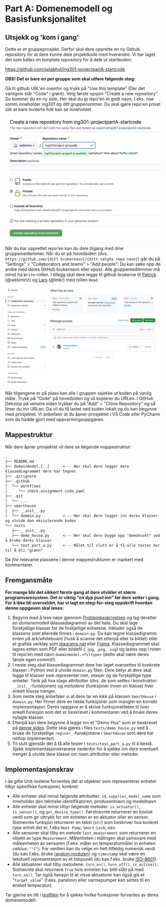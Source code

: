 # Part A: Domenemodell og Basisfunksjonalitet

## Utsjekk og 'kom i gang'

Dette er et gruppeprosjekt.
Derfor skal dere opprette en ny Github repository for at dere kunne dele projektkode med hverandre.
Vi har laget det som kalles en _template repository_ for å dele ut startkoden:

<https://github.com/selabhvl/ing301-projectpartA-startcode>

**OBS! Det er bare en per gruppe som skal utføre følgende steg:**

Gå til github URL'en ovenfor og trykk på "Use this template" (Der det vanligvis står "Code" i grønt).
Velg første opsjon "Create a new repository".
Du kommer du en ny side.
Her skal du gi repo'en et godt navn, f.eks. noe somm inneholder ing301 og ditt gruppenummer.
Du skal gjøre repo'en privat slik at bare inviterte folk kan se inneholdet.

![Skjermmbildet: Create from Templae](../resources/images/skjermbildet-template-repo.jpg)

Når du har opprettet repo'en kan du dele tilgang med dine gruppemedlemmer.
Når du er på hovedsiden (dvs. `https://github.com/{ditt brukernavn}/{ditt valgte repo navn}`) går du på "Settings" > "Collaborators and teams" > "Add people":
Du kan søke opp de andre med deres GitHub brukernavn eller epost.
Alle gruppemedlemmer må minst ha `Write`-rollen.
I tillegg skal dere legge til github brukerne til [Patrick](https://github.com/webminz) (@webminz) og [Lars](https://github.com/lmkr) (@lmkr) med rollen `Read`.

![Skjermbildet: Legg til medlemmer](../resources/images/screenshot-github-collaborators.png)

Når tilgangene er på plass kan alle i gruppen ssjekke ut koden på vanlig måte.
Trykk på "Code" på hovedsiden og så kopierer du URLen.
I GitHub Dekstop på venstre siden trykker du på "Add" > "Clone Repository" og så limer du inn URLen.
Da vil du få lastet ned koden lokalt og du kan begynne med prosjektet.
Vi anbefaler at du åpner prosjektet i VS Code eller PyCharm som du hadde gjort med oppvarmingsoppgaven.

## Mappestruktur

Når dere åpner prosjektet vil dere se følgende mappestruktur:

```
.
├── README.md
├── domainmodel.[..]      <--- Her skal dere legger dere klassediagrammet dere har tegnet
├── .gitignore
├── .github
│  └── workflows
│     └── check-assignment-code.yaml
├── .git
│  └── ...
├── smarthouse
│  ├── __init__.py
│  └── domain.py          <--- Her skal dere legger inn deres klasser og utvide den eksisterende koden
└── tests
   ├── __init__.py
   ├── demo_house.py      <--- Her skal dere bygge opp "demohuset" ved å bruke deres klasser
   └── test_part_a.py     <--- Målet til slutt er å få alle tester her til å bli "grønn"
```

De _fire_ relevante plassene i denne mappestrukturen er markert med kommentarer.

## Fremgansmåte

**For mange blir det sikkert første gang at dere utvikler et større programvaresystem. Det er viktig _"en dyp pust inn"_ før dere
setter i gang. For å ikke bli overveldet, har vi lagt en steg-for-steg oppskrift hvordan denne oppgaven skal løses:**

1. Begynn med å lese nøye gjennom [Problembeskrivelsen](./index.md) og lag deretter en _domenemodell_ (klassediagramm) av det hele.
   Du skal lage forskjellige klasser for de foskjellige enhetene. Inkluder også de klassene som allerede finnes i `domain.py`.
   Du kan tegne klassedigramm enten på ark/whiteboard (husk å scanne det etterpå eller ta bildet) eller et grafisk verktøy som [diagrams.net](https://www.diagrams.net/) eller [Figma](https://www.figma.com/).
   Klassediagrammet skal lagres enten som PDF eller bildefil (`.jpg`, `.png`, `.svg`) og lastes opp i roten til repo'en med navn `domainmodel.<filtype>` (dette skal være deres første egen commit!). 
2. I neste steg skal klassediagrammet dere har laget oversettes til konkrete klasser i Python ved å utvide `domain.py` filen. 
   Dere betyr at dere skal legge til klasser som representer rom, etasjer og de forskjellige type enheter. 
   Tenk på hva slags attributter (dvs. de som settes i konstruktor: `__init__`-funskjonen) og _metodene_ (funksjoner innen en klasse) hver enkelt klasse trenger.
3. Som neste steg anbefaler vi at dere tar en kikk på klassen `SmartHouse` i `domain.py`: Her finner dere en rekke funksjoner som mangler en korrekt implementasjon.
    Deres oppgave er å skrive funksjonaliteten til hver enkelt funksjon som det er beskrevet i kommentaren ved å bruke deres nylagte klasser.
4. Etterpå kan dere begynne å legge inn et "Demo Hus" som er beskrevet på [denne siden](./demo.md). Dette skal gjøres i files `tests/demo_house.py`
    ved å bruke de forskjellige `regiser_`-funskjonene i `SmartHouse` som dere har nettop implementert. 
5. Til slutt gjenstår det å få alle tester i `tests/test_part_a.py` til å bestå. Sjekk implementasjonskravene nedenfor for å sjekke 
    om dere eventuelt trenger å utvide dere klasse om noen attributter eller metoder. 


## Implementasjonskrav

I de gitte Unit-testene forventes det at objekter som representerer enheter tilbyr spesifikke funksjoner, konkret:

- Alle enheter skal minst følgende attributter: `id`, `supplier`, `model_name` som inneholder den tekniske identifikatoren,
  produsentnavn og modellnavn
- Alle enheter skal minst tilbyr følgende metoder: `is_actuator()`, `is_sensor()`, og `get_device_type()`. Førstnevnte 
 returnerer en boolsk verdi som gir uttrykk for om enheten er en aktuator eller en sensor. Sistnevnte funksjon returnerer en 
 tekst (`str`) som beskriver hva konkret type enhet det er, f.eks `Heat Pump`, `Smart Lock`, osv.
- Alle sensorer skal tilby en metode `last_measurement` som returnerer en objekt av type `Measurement`. Målenheten i målingen
 skal samsvare med måleenheten av sensoren (f.eks. måler en temperaturmåler in enheten celsius: `"°C"`). For verdien kan du velge 
 en helt tilfeldig numerisk verdi (du kan f.eks. bruke [random modulen](https://docs.python.org/3/library/random.html)) og `timestamp`
 skal være en tekstuell representasjon av et tidspunkt (du kan f.eks. bruke [ISO-8601](https://en.wikipedia.org/wiki/ISO_8601)).
- Alle aktuatorer skal tilby metodene: `turn_on()`, `turn_off()`, `is_active()`. Sistnevnte skal returnere `True` hvis enheten har blitt slått 
 på med `turn_on()`. Tar også hensyn til at visse aktuatorer kan også gis et "`target_value`" (f.eks. panelovn eller varmepumper kan settes til en ønsket temperatur).

Tar gjerne en titt i [testfilen]() for å sjekke hvilke funksjoner forventes av deres domenemodell.
